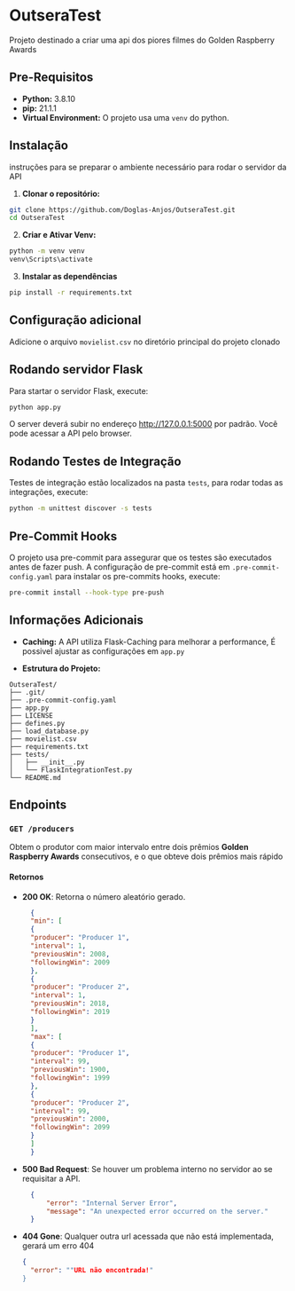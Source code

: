 # OutseraTest
Projeto destinado a criar uma api dos piores filmes do Golden Raspberry Awards

## Pre-Requisitos

- **Python:** 3.8.10  
- **pip:** 21.1.1  
- **Virtual Environment:** O projeto usa uma `venv` do python.

## Instalação
instruções para se preparar o ambiente necessário para rodar o servidor da API

1. **Clonar o repositório:**

```bash
git clone https://github.com/Doglas-Anjos/OutseraTest.git
cd OutseraTest
```

2. **Criar e Ativar Venv:**
```bash
python -m venv venv
venv\Scripts\activate
```

3. **Instalar as dependências**

```bash
pip install -r requirements.txt
```

## Configuração adicional
Adicione o arquivo `movielist.csv` no diretório principal do projeto clonado


## Rodando servidor Flask
Para startar o servidor Flask, execute:
```bash
python app.py
```
O server deverá subir no endereço http://127.0.0.1:5000 por padrão. Você pode acessar a API pelo browser.

## Rodando Testes de Integração
Testes de integração estão localizados na pasta `tests`, para rodar todas as integrações, execute:

```bash
python -m unittest discover -s tests
```

## Pre-Commit Hooks
O projeto usa pre-commit para assegurar que os testes são executados antes de fazer push. 
A configuração de pre-commit está em `.pre-commit-config.yaml`
para instalar os pre-commits hooks, execute:

```bash
pre-commit install --hook-type pre-push
```

## Informações Adicionais

- **Caching:** A API utiliza Flask-Caching para melhorar a performance, É possivel ajustar as configurações
em `app.py`

- **Estrutura do Projeto:**

````commandline
OutseraTest/
├── .git/
├── .pre-commit-config.yaml
├── app.py
├── LICENSE
├── defines.py
├── load_database.py
├── movielist.csv
├── requirements.txt
├── tests/
│   ├── __init__.py
│   └── FlaskIntegrationTest.py
└── README.md

````

## Endpoints

### `GET /producers`
Obtem o produtor com maior intervalo entre dois prêmios **Golden Raspberry Awards** consecutivos, e o que
obteve dois prêmios mais rápido


#### Retornos
- **200 OK**: Retorna o número aleatório gerado.
  ```json
    {
    "min": [
    {
    "producer": "Producer 1",
    "interval": 1,
    "previousWin": 2008,
    "followingWin": 2009
    },
    {
    "producer": "Producer 2",
    "interval": 1,
    "previousWin": 2018,
    "followingWin": 2019
    }
    ],
    "max": [
    {
    "producer": "Producer 1",
    "interval": 99,
    "previousWin": 1900,
    "followingWin": 1999
    },
    {
    "producer": "Producer 2",
    "interval": 99,
    "previousWin": 2000,
    "followingWin": 2099
    }
    ]
    }

- **500 Bad Request**: Se houver um problema interno no servidor ao se requisitar a API.
  ```json
    {
        "error": "Internal Server Error",
        "message": "An unexpected error occurred on the server."
    }
  
- **404 Gone**: Qualquer outra url acessada que não está implementada, gerará um erro 404
  ```json
  {
    "error": ""URL não encontrada!"
  }
